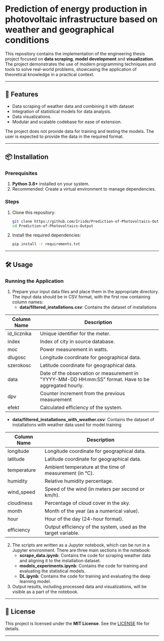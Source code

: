 
# Prediction of energy production in photovoltaic infrastructure based on weather and geographical conditions
This repository contains the implementation of the engineering thesis project focused on **data scraping**, **model development** and **visualization**. The project demonstrates the use of modern programming techniques and tools to solve real-world problems, showcasing the application of theoretical knowledge in a practical context.

---

## 🚀 Features
- Data scraping of weather data and combining it with dataset
- Integration of statistical models for data analysis.
- Data visualizations.
- Modular and scalable codebase for ease of extension.

The project does not provide data for training and testing the models. The user is expected to provide the data in the required format.

---

## 📦 Installation

### Prerequisites
1. **Python 3.8+** installed on your system.
2. Recommended: Create a virtual environment to manage dependencies.

### Steps
1. Clone this repository:
   ```bash
   git clone https://github.com/Iriide/Prediction-of-Photovoltaics-Output.git
   cd Prediction-of-Photovoltaics-Output
   ```
2. Install the required dependencies:
   ```bash
   pip install -r requirements.txt
   ```

---

## 🛠 Usage

### Running the Application
1. Prepare your input data files and place them in the appropriate directory. The input data should be in CSV format, with the first row containing column names:
    - **data/filtered_installations.csv**: Contains the dataset of installations
   
| Column Name | Description                                                                                             |
|-------------|---------------------------------------------------------------------------------------------------------|
| id_licznika | Unique identifier for the meter.                                                                        |
| index       | Index of city in source database.                                                                       |
| moc         | Power measurement in watts.                                                                             |
| dlugosc     | Longitude coordinate for geographical data.                                                             |
| szerokosc   | Latitude coordinate for geographical data.                                                              |
| data        | Date of the observation or measurement in \"YYYY-MM-DD HH:mm:SS\" format. Have to be aggregated hourly. |
| dpv         | Counter increment from the previous measurement                                                         |
| efekt       | Calculated efficiency of the system.                                                                    |
    
   - **data/filtered_installations_with_weather.csv**: Contains the dataset of installations with weather data used for model training

| Column Name   | Description                                                   |
|---------------|---------------------------------------------------------------|
| longitude     | Longitude coordinate for geographical data.                   |
| latitude      | Latitude coordinate for geographical data.                    |
| temperature   | Ambient temperature at the time of measurement (in °C).       |
| humidity      | Relative humidity percentage.                                 |
| wind_speed    | Speed of the wind (in meters per second or km/h).             |
| cloudiness    | Percentage of cloud cover in the sky.                         |
| month         | Month of the year (as a numerical value).                     |
| hour          | Hour of the day (24-hour format).                             |
| efficiency    | Output efficiency of the system, used as the target variable. |

2. The scripts are written as a Jupyter notebook, which can be run in a Jupyter environment. There are three main sections in the notebook:
    - **scrape_data.ipynb**: Contains the code for scraping weather data and aligning it to the installation dataset.
    - **models_experiments.ipynb**: Contains the code for training and evaluating the statistical models.
    - **DL.ipynb**: Contains the code for training and evaluating the deep learning model.
3. Output results, including processed data and visualizations, will be visible as a part of the notebook.
---
## 📝 License

This project is licensed under the **MIT License**. See the [LICENSE](LICENSE) file for details.

---
